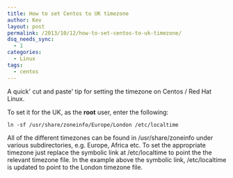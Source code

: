 ```yaml
---
title: How to set Centos to UK timezone
author: Kev
layout: post
permalink: /2013/10/12/how-to-set-centos-to-uk-timezone/
dsq_needs_sync:
  - 1
categories:
  - Linux
tags:
  - centos
---
```

A quick' cut and paste' tip for setting the timezone on Centos / Red Hat Linux.

To set it for the UK, as the **root** user, enter the following:
```shell
ln -sf /usr/share/zoneinfo/Europe/London /etc/localtime
```
All of the different timezones can be found in /usr/share/zoneinfo under various subdirectories, e.g. Europe, Africa etc. To set the appropriate timezone just replace the symbolic link at /etc/localtime to point the the relevant timezone file. In the example above the symbolic link, /etc/localtime is updated to point to the London timezone file.

